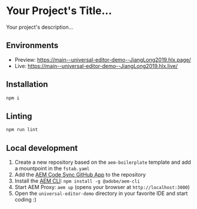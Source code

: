 # Your Project's Title...
Your project's description...

## Environments
- Preview: https://main--universal-editor-demo--JiangLong2019.hlx.page/
- Live: https://main--universal-editor-demo--JiangLong2019.hlx.live/

## Installation

```sh
npm i
```

## Linting

```sh
npm run lint
```

## Local development

1. Create a new repository based on the `aem-boilerplate` template and add a mountpoint in the `fstab.yaml`
1. Add the [AEM Code Sync GitHub App](https://github.com/apps/aem-code-sync) to the repository
1. Install the [AEM CLI](https://github.com/adobe/helix-cli): `npm install -g @adobe/aem-cli`
1. Start AEM Proxy: `aem up` (opens your browser at `http://localhost:3000`)
1. Open the `universal-editor-demo` directory in your favorite IDE and start coding :)
